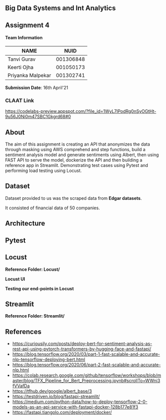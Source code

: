 ## Big Data Systems and Int Analytics
 
## Assignment 4

#### Team Information

| NAME              |     NUID        |
|------------------ |-----------------|
|   Tanvi Gurav     |   001306848     |
|   Keerti Ojha     |   001050173     |
| Priyanka Malpekar |   001302741     |
 

**Submission Date**: 16th April'21


### CLAAT Link

https://codelabs-preview.appspot.com/?file_id=1WyL7lPodRg0nSyOGtHt-9u56J0Ni0m47SBC1Gkgrd68#0

## About

The aim of this assignment is creating an API that anonymizes the data through masking using AWS comprehend and step functions, build a sentiment analysis model and generate sentiments using Albert, then using FAST API to serve the model, dockerize the API and then building a reference app in Streamlit. Demonstrating test cases using Pytest and performing load testing using Locust.


## Dataset

Dataset provided to us was the scraped data from **Edgar datasets**.

It consisted of financial data of 50 companies.

## Architecture



## Pytest  



## Locust

**Reference Folder: Locust/**


**Locust UI**



**Testing our end-points in Locust**



## Streamlit

**Reference Folder: Streamlit/**




## References
* https://curiousily.com/posts/deploy-bert-for-sentiment-analysis-as-rest-api-using-pytorch-transformers-by-hugging-face-and-fastapi/
* https://blog.tensorflow.org/2020/03/part-1-fast-scalable-and-accurate-nlp-tensorflow-deploying-bert.html
* https://blog.tensorflow.org/2020/06/part-2-fast-scalable-and-accurate-nlp.html
* https://colab.research.google.com/github/tensorflow/workshops/blob/master/blog/TFX_Pipeline_for_Bert_Preprocessing.ipynb#scrollTo=WWni3fVVafDa
* https://tfhub.dev/google/albert_base/3
* https://testdriven.io/blog/fastapi-streamlit/
* https://medium.com/python-data/how-to-deploy-tensorflow-2-0-models-as-an-api-service-with-fastapi-docker-128b177e81f3
* https://fastapi.tiangolo.com/deployment/docker/


